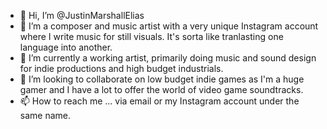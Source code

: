 - 👋 Hi, I’m @JustinMarshallElias 
- 👀 I’m a composer and music artist with a very unique Instagram account where I write music for still visuals. It's sorta like tranlasting one language into another. 
- 🌱 I’m currently a working artist, primarily doing music and sound design for indie productions and high budget industrials. 
- 💞️ I’m looking to collaborate on low budget indie games as I'm a huge gamer and I have a lot to offer the world of video game soundtracks.
- 📫 How to reach me ... via email or my Instagram account under the same name. 

<!---
JustinMarshallElias/JustinMarshallElias is a ✨ special ✨ repository because its `README.md` (this file) appears on your GitHub profile.
You can click the Preview link to take a look at your changes.
--->
